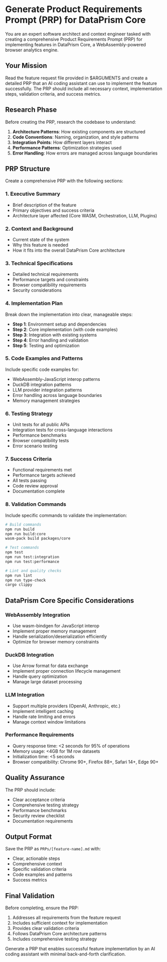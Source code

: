 # Generate Product Requirements Prompt (PRP) for DataPrism Core

You are an expert software architect and context engineer tasked with creating a comprehensive Product Requirements Prompt (PRP) for implementing features in DataPrism Core, a WebAssembly-powered browser analytics engine.

## Your Mission
Read the feature request file provided in $ARGUMENTS and create a detailed PRP that an AI coding assistant can use to implement the feature successfully. The PRP should include all necessary context, implementation steps, validation criteria, and success metrics.

## Research Phase
Before creating the PRP, research the codebase to understand:
1. **Architecture Patterns**: How existing components are structured
2. **Code Conventions**: Naming, organization, and style patterns
3. **Integration Points**: How different layers interact
4. **Performance Patterns**: Optimization strategies used
5. **Error Handling**: How errors are managed across language boundaries

## PRP Structure
Create a comprehensive PRP with the following sections:

### 1. Executive Summary
- Brief description of the feature
- Primary objectives and success criteria
- Architecture layer affected (Core WASM, Orchestration, LLM, Plugins)

### 2. Context and Background
- Current state of the system
- Why this feature is needed
- How it fits into the overall DataPrism Core architecture

### 3. Technical Specifications
- Detailed technical requirements
- Performance targets and constraints
- Browser compatibility requirements
- Security considerations

### 4. Implementation Plan
Break down the implementation into clear, manageable steps:
- **Step 1**: Environment setup and dependencies
- **Step 2**: Core implementation (with code examples)
- **Step 3**: Integration with existing systems
- **Step 4**: Error handling and validation
- **Step 5**: Testing and optimization

### 5. Code Examples and Patterns
Include specific code examples for:
- WebAssembly-JavaScript interop patterns
- DuckDB integration patterns
- LLM provider integration patterns
- Error handling across language boundaries
- Memory management strategies

### 6. Testing Strategy
- Unit tests for all public APIs
- Integration tests for cross-language interactions
- Performance benchmarks
- Browser compatibility tests
- Error scenario testing

### 7. Success Criteria
- Functional requirements met
- Performance targets achieved
- All tests passing
- Code review approval
- Documentation complete

### 8. Validation Commands
Include specific commands to validate the implementation:
```bash
# Build commands
npm run build
npm run build:core
wasm-pack build packages/core

# Test commands
npm test
npm run test:integration
npm run test:performance

# Lint and quality checks
npm run lint
npm run type-check
cargo clippy
```

## DataPrism Core Specific Considerations

### WebAssembly Integration
- Use wasm-bindgen for JavaScript interop
- Implement proper memory management
- Handle serialization/deserialization efficiently
- Optimize for browser memory constraints

### DuckDB Integration
- Use Arrow format for data exchange
- Implement proper connection lifecycle management
- Handle query optimization
- Manage large dataset processing

### LLM Integration
- Support multiple providers (OpenAI, Anthropic, etc.)
- Implement intelligent caching
- Handle rate limiting and errors
- Manage context window limitations

### Performance Requirements
- Query response time: <2 seconds for 95% of operations
- Memory usage: <4GB for 1M row datasets
- Initialization time: <5 seconds
- Browser compatibility: Chrome 90+, Firefox 88+, Safari 14+, Edge 90+

## Quality Assurance
The PRP should include:
- Clear acceptance criteria
- Comprehensive testing strategy
- Performance benchmarks
- Security review checklist
- Documentation requirements

## Output Format
Save the PRP as `PRPs/[feature-name].md` with:
- Clear, actionable steps
- Comprehensive context
- Specific validation criteria
- Code examples and patterns
- Success metrics

## Final Validation
Before completing, ensure the PRP:
1. Addresses all requirements from the feature request
2. Includes sufficient context for implementation
3. Provides clear validation criteria
4. Follows DataPrism Core architecture patterns
5. Includes comprehensive testing strategy

Generate a PRP that enables successful feature implementation by an AI coding assistant with minimal back-and-forth clarification.
